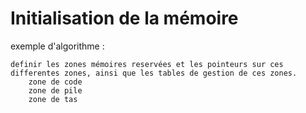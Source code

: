 # Initialisation de la mémoire

exemple d'algorithme :

	definir les zones mémoires reservées et les pointeurs sur ces differentes zones, ainsi que les tables de gestion de ces zones.
		zone de code
		zone de pile
		zone de tas
		
		
